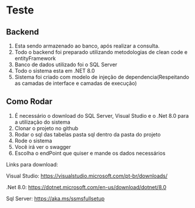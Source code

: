 
# Teste

## Backend
1. Esta sendo armazenado ao banco, após realizar a consulta.
2. Todo o backend foi preparado utilizando metodologias de clean code e entityFramework
3. Banco de dados utilizado foi o SQL Server
4. Todo o sistema esta em .NET 8.0
5. Sistema foi criado com modelo de injeção de dependencia(Respeitando as camadas de interface e camadas de execução)

## Como Rodar
1. É necessário o download do SQL Server, Visual Studio e o .Net 8.0 para a utilização do sistema
2. Clonar o projeto no github
3. Rodar o sql das tabelas pasta sql dentro da pasta do projeto
4. Rode o sistema
5. Você irá ver o swagger
6. Escolha o endPoint que quiser e mande os dados necessários

Links para download:

Visual Studio:
https://visualstudio.microsoft.com/pt-br/downloads/

.Net 8.0:
https://dotnet.microsoft.com/en-us/download/dotnet/8.0

Sql Server:
https://aka.ms/ssmsfullsetup
